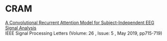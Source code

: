 # CRAM

[A Convolutional Recurrent Attention Model for Subject-Independent EEG Signal Analysis](https://ieeexplore.ieee.org/document/8675451)  
IEEE Signal Processing Letters (Volume: 26 , Issue: 5 , May 2019, pp715-719)
